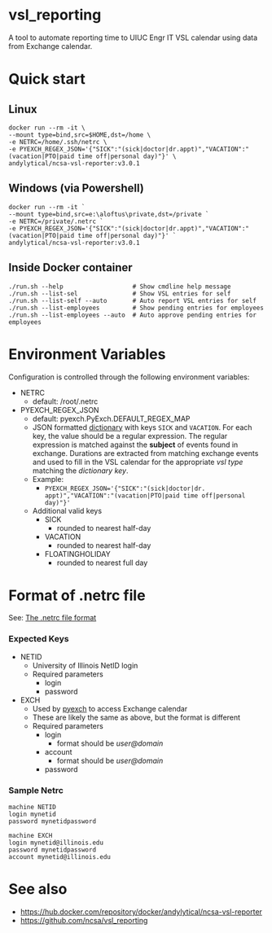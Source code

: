 # vsl_reporting
A tool to automate reporting time to UIUC Engr IT VSL calendar using data from Exchange calendar.

# Quick start
## Linux
```
docker run --rm -it \
--mount type=bind,src=$HOME,dst=/home \
-e NETRC=/home/.ssh/netrc \
-e PYEXCH_REGEX_JSON='{"SICK":"(sick|doctor|dr.appt)","VACATION":"(vacation|PTO|paid time off|personal day)"}' \
andylytical/ncsa-vsl-reporter:v3.0.1
```

## Windows (via Powershell)
```
docker run --rm -it `
--mount type=bind,src=e:\aloftus\private,dst=/private `
-e NETRC=/private/.netrc `
-e PYEXCH_REGEX_JSON='{"SICK":"(sick|doctor|dr.appt)","VACATION":"(vacation|PTO|paid time off|personal day)"}' `
andylytical/ncsa-vsl-reporter:v3.0.1
```

## Inside Docker container
```
./run.sh --help                   # Show cmdline help message
./run.sh --list-sel               # Show VSL entries for self
./run.sh --list-self --auto       # Auto report VSL entries for self
./run.sh --list-employees         # Show pending entries for employees
./run.sh --list-employees --auto  # Auto approve pending entries for employees
```


# Environment Variables
Configuration is controlled through the following environment variables:
* NETRC
  * default: /root/.netrc
* PYEXCH_REGEX_JSON
  * default: pyexch.PyExch.DEFAULT_REGEX_MAP
  * JSON formatted [dictionary](https://www.w3resource.com/JSON/structures.php)
    with keys `SICK` and `VACATION`. For each key, the value should be a regular
    expression. The regular expression is matched against the **subject** of events
    found in exchange. Durations are extracted from matching exchange events and used
    to fill in the VSL calendar for the appropriate *vsl type* matching the
    _dictionary key_.
  * Example:
    * `PYEXCH_REGEX_JSON='{"SICK":"(sick|doctor|dr. appt)","VACATION":"(vacation|PTO|paid time off|personal day)"}'`
  * Additional valid keys
    * SICK
      * rounded to nearest half-day
    * VACATION
      * rounded to nearest half-day
    * FLOATINGHOLIDAY
      * rounded to nearest full day

# Format of **.netrc** file
See: [The .netrc file format](https://everything.curl.dev/usingcurl/netrc)

### Expected Keys
* NETID
  * University of Illinois NetID login
  * Required parameters
    * login
    * password
* EXCH
  * Used by [pyexch](https://github.com/andylytical/pyexch) to access Exchange calendar
  * These are likely the same as above, but the format is different
  * Required parameters
    * login
      * format should be *user@domain*
    * account
      * format should be *user@domain*
    * password

### Sample Netrc
```
machine NETID
login mynetid
password mynetidpassword

machine EXCH
login mynetid@illinois.edu
password mynetidpassword
account mynetid@illinois.edu
```

# See also
* https://hub.docker.com/repository/docker/andylytical/ncsa-vsl-reporter
* https://github.com/ncsa/vsl_reporting
